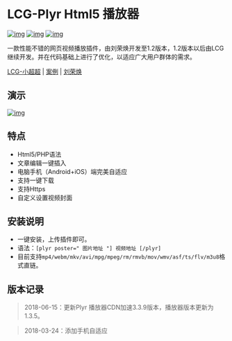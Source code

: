 # LCG-Plyr Html5 播放器
[![img](https://img.shields.io/badge/LCG-Plyr-blue.svg)](https://github.com/lion-r "LCG") [![img](https://img.shields.io/badge/Louie-Cssplus-brightgreen.svg)](https://github.com/louie-senpai "Louie") [![img](https://img.shields.io/badge/%E4%BA%91%E7%82%B9%E6%92%AD-Oneindex-orange.svg)](https://github.com/donwa/oneindex "Oneindex")

一款性能不错的网页视频播放插件，由刘荣焕开发至1.2版本，1.2版本以后由LCG 继续开发。并在代码基础上进行了优化，以适应广大用户群体的需求。

[LCG-小超超](https://www.lion-r.com "LCG") | [案例](https://www.lion-r.com/analects-of-confucius/ "LCG-plyr") | [刘荣焕](https://liuronghuan.com/plyr1-2.html "刘荣焕")

## 演示

[![img](https://github.com/Lion-R/image/blob/master/Plyr-Demo.gif "Plyr-Demo")](https://github.com/lion-r/plyr "Plyr-Deom")


## 特点

* Html5/PHP语法
* 文章编辑一键插入
* 电脑手机（Android+iOS）端完美自适应
* 支持一键下载
* 支持Https
* 自定义设置视频封面

## 安装说明

* 一键安装，上传插件即可。
* 语法：<code>[plyr poster=" 图片地址 "] 视频地址 [/plyr]</code>
* 目前支持<code>mp4/webm/mkv/avi/mpg/mpeg/rm/rmvb/mov/wmv/asf/ts/flv/m3u8</code>格式直链。

## 版本记录

> 2018-06-15：更新Plyr 播放器CDN加速3.3.9版本，播放器版本更新为1.3.5。

> 2018-03-24：添加手机自适应
